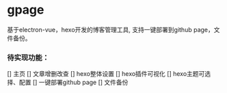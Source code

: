# gpage

基于electron-vue，hexo开发的博客管理工具, 支持一键部署到github page，文件备份。

### 待实现功能：
[] 主页
[] 文章增删改查
[] hexo整体设置
[] hexo插件可视化
[] hexo主题可选择、配置
[] 一键部署github page
[] 文件备份